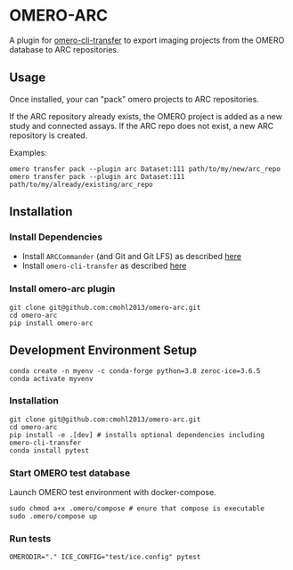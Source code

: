 # OMERO-ARC

A plugin for [omero-cli-transfer](https://github.com/ome/omero-cli-transfer) to export imaging projects from the OMERO database to ARC repositories.

## Usage

Once installed, your can "pack" omero projects to ARC repositories.

If the ARC repository already exists, the OMERO project is added as a new study and connected assays. If the ARC repo does not exist, a new ARC repository is created.

Examples:
```
omero transfer pack --plugin arc Dataset:111 path/to/my/new/arc_repo
omero transfer pack --plugin arc Dataset:111 path/to/my/already/existing/arc_repo
```

## Installation


### Install Dependencies

* Install `ARCCommander` (and Git and Git LFS) as described [here](https://nfdi4plants.org/nfdi4plants.knowledgebase/docs/ArcCommanderManual/index-setup.html)
* Install `omero-cli-transfer` as described [here](https://github.com/ome/omero-cli-transfer)

### Install omero-arc plugin

```
git clone git@github.com:cmohl2013/omero-arc.git
cd omero-arc
pip install omero-arc
```

## Development Environment Setup
```
conda create -n myenv -c conda-forge python=3.8 zeroc-ice=3.6.5
conda activate myvenv
```

### Installation
```
git clone git@github.com:cmohl2013/omero-arc.git
cd omero-arc
pip install -e .[dev] # installs optional dependencies including omero-cli-transfer
conda install pytest

```

### Start OMERO test database

Launch OMERO test environment with docker-compose.
```
sudo chmod a+x .omero/compose # enure that compose is executable
sudo .omero/compose up
```

### Run tests
```
OMERODIR="." ICE_CONFIG="test/ice.config" pytest
```
